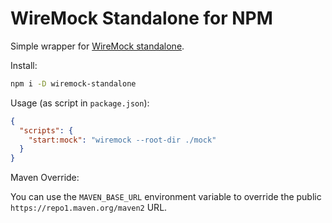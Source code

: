 # WireMock Standalone for NPM

Simple wrapper for [WireMock standalone](http://wiremock.org/docs/running-standalone/).

Install:

```bash
npm i -D wiremock-standalone
```

Usage (as script in `package.json`):

```json
{
  "scripts": {
    "start:mock": "wiremock --root-dir ./mock"
  }
}
```

Maven Override:

You can use the `MAVEN_BASE_URL` environment variable to override the public `https://repo1.maven.org/maven2` URL.
